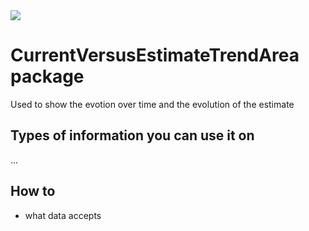 <img src="chart-screen" />

# CurrentVersusEstimateTrendArea package

Used to show the evotion over time and the evolution of the estimate

## Types of information you can use it on

...
## How to

* what data accepts